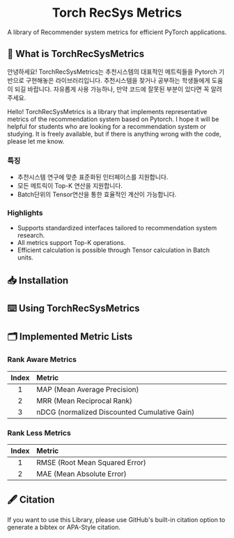 # <div align="center"> Torch RecSys Metrics </div>
<div align="center"> A library of Recommender system metrics for efficient PyTorch applications. </div>

## 🤗 What is TorchRecSysMetrics

안녕하세요! TorchRecSysMetrics는 추천시스템의 대표적인 메트릭들을 Pytorch 기반으로 구현해놓은 라이브러리입니다. 추천시스템을 찾거나 공부하는 학생들에게 도움이 되길 바랍니다. 자유롭게 사용 가능하나, 만약 코드에 잘못된 부분이 있다면 꼭 알려주세요.<br>

Hello! TorchRecSysMetrics is a library that implements representative metrics of the recommendation system based on Pytorch. I hope it will be helpful for students who are looking for a recommendation system or studying. It is freely available, but if there is anything wrong with the code, please let me know.<br>

### 특징
- 추천시스템 연구에 맞춘 표준화된 인터페이스를 지원합니다.
- 모든 메트릭이 Top-K 연산을 지원합니다.
- Batch단위의 Tensor연산을 통한 효율적인 계산이 가능합니다.

### Highlights
- Supports standardized interfaces tailored to recommendation system research.
- All metrics support Top-K operations.
- Efficient calculation is possible through Tensor calculation in Batch units.

## 📥 Installation

## ⌨️ Using TorchRecSysMetrics


## 🗂 Implemented Metric Lists

### Rank Aware Metrics
|Index|Metric　　　　　　　　　　　　　　　　　　　　　　　　　　　　　|Review|Implementation|
|:---:|:----------------------------------------------|:------------:|:------------:|
|1    |MAP (Mean Average Precision)                   |[Link]() |[Link]() |
|2    |MRR (Mean Reciprocal Rank)                     |[Link]() |[Link]() |
|3    |nDCG (normalized Discounted Cumulative Gain)   |[Link]() |[Link]() |

### Rank Less Metrics
|Index|Metric　　　　　　　　　　　　　　　　　　　　　　　　　　　　　|Review|Implementation|
|:---:|:----------------------------------------------|:------------:|:------------:|
|1    |RMSE (Root Mean Squared Error)                 |[Link]() |[Link]() |
|2    |MAE (Mean Absolute Error)                      |[Link]() |[Link]() |

## 🖋 Citation
If you want to use this Library, please use GitHub's built-in citation option to generate a bibtex or APA-Style citation.



